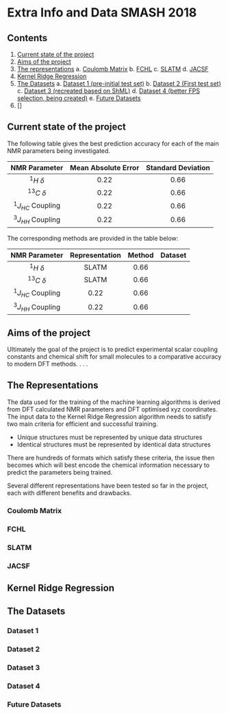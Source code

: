# Extra Info and Data SMASH 2018

## Contents
 1. [Current state of the project](#current-state-of-the-project)
 2. [Aims of the project](#aims-of-the-project) 
 4. [The representations](#the-representations)
	 a. [Coulomb Matrix](#coulomb-matrix)
	 b. [FCHL](#fchl)
	 c. [SLATM](#slatm) 
	 d. [JACSF](#jacsf)
 5. [Kernel Ridge Regression](#kernel-ridge-regression)
 6. [The Datasets](#the-datasets)
	 a. [Dataset 1 (pre-initial test set)](#dataset-1)
	 b. [Dataset 2 (First test set)](#dataset-2)
	 c. [Dataset 3 (recreated based on ShML)](#dataset-3)
	 d. [Dataset 4 (better FPS selection, being created)](#dataset-4)
	 e. [Future Datasets](#future-datasets)
 7. []

## Current state of the project
The following table gives the best prediction accuracy for each of the main NMR parameters being investigated.

| NMR Parameter | Mean Absolute Error | Standard Deviation |
|:----:|:----:|:----:|
| $^1H$ $\delta$ | 0.22 | 0.66 |
| $^{13}C$ $\delta$ | 0.22 | 0.66 |
| $^1J_{HC}$ Coupling | 0.22 | 0.66 |
| $^3J_{HH}$ Coupling | 0.22 | 0.66 |

The corresponding methods are provided in the table below:

| NMR Parameter | Representation | Method | Dataset | 
|:----:|:----:|:----:|:---:|
| $^1H$ $\delta$ | SLATM | 0.66 |
| $^{13}C$ $\delta$ | SLATM | 0.66 |
| $^1J_{HC}$ Coupling | 0.22 | 0.66 |
| $^3J_{HH}$ Coupling | 0.22 | 0.66 |

## Aims of the project
Ultimately the goal of the project is to predict experimental scalar coupling constants and chemical shift for small molecules to a comparative accuracy to modern DFT methods. . . .

## The Representations
The data used for the training of the machine learning algorithms is derived from DFT calculated NMR parameters and DFT optimised xyz coordinates. The input data to the Kernel Ridge Regression algorithm needs to satisfy two main criteria for efficient and successful training. 

 - Unique structures must be represented by unique data structures
 - Identical structures must be represented by identical data structures
 
There are hundreds of formats which satisfy these criteria, the issue then becomes which will best encode the chemical information necessary to predict the parameters being trained.

Several different representations have been tested so far in the project, each with different benefits and drawbacks.


### Coulomb Matrix

### FCHL

### SLATM

### JACSF

## Kernel Ridge Regression

## The Datasets

### Dataset 1

### Dataset 2

### Dataset 3

### Dataset 4

### Future Datasets
<!--stackedit_data:
eyJoaXN0b3J5IjpbMTc3NDU5NzE5NSwtMjAyNTcxMDUyNCwtMT
AzNzMyMzU3OCwtODE4MzMyODMzLC0xODE2MzEwODksLTQ1NDE4
MDI0MywtODMxNjk3MTkxLC0xNDA2MzM3MTI5LC00MzkyNzAwMz
AsLTE3MDc5MDgyNTUsLTEwODY5MDIxNDNdfQ==
-->